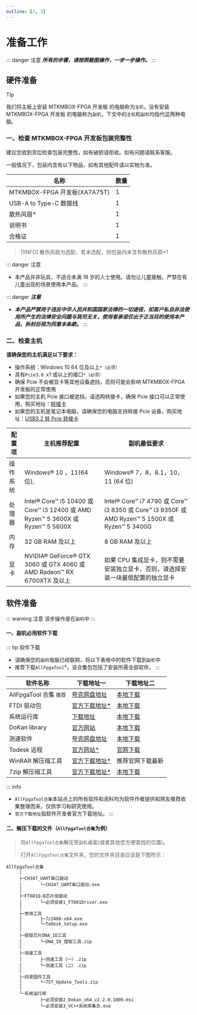 ```yaml
---
outline: [2, 3]
---
```


# 准备工作

::: danger 注意
**_所有的步骤，请按照截图操作，一步一步操作。_**
:::

## 硬件准备

> [!TIP]
> 我们将主板上安装 MTKMBOX-FPGA 开发板 的电脑称为`主机`，没有安装 MTKMBOX-FPGA 开发板 的电脑称为`副机`，下文中的`主机`和`副机`均指代这两种电脑。

### 一、检查 MTKMBOX-FPGA 开发板包装完整性

建议您收到货后检查包装完整性，如有破损请拒收。如有问题请联系客服。

一般情况下，包装内含有以下物品，如有其他配件请以实物为准。

| 名称                         | 数量 |
| ---------------------------- | ---- |
| MTKMBOX-FPGA 开发板(XA7A75T) | 1    |
| USB-A to Type-C 数据线       | 1    |
| 散热风扇\*                   | 1    |
| 说明书                       | 1    |
| 合格证                       | 1    |

> [!INFO]
> 散热风扇为选配，若未选配，则包装内未含有散热风扇\*1

::: danger 注意

- 本产品并非玩具，不适合未满 18 岁的人士使用。请勿让儿童接触，严禁在有儿童出现的场景使用本产品。
  :::

::: danger **_注意_**

- **_本产品严禁用于违反中华人民共和国国家法律的一切途径，如客户私自非法使用所产生的法律安全问题与我司无关，使用者承诺仅出于正当目的使用本产品，拆封后视为同意本条款。_**
  :::

### 二、检查主机

**请确保您的主机满足以下要求：**

- 操作系统：Windows 10 64 位及以上`*（必须）`
- 具有`Pcie3.0 `x1 或以上的接口`*（必须）`
- 确保 Pcie 不会被显卡等其他设备遮挡，否则可能会影响 MTKMBOX-FPGA 开发板的正常使用
- 如果您的主机 Pcie 接口被遮挡，请选购转接卡，确保 Pcie 接口可以正常使用，购买地址：[转接卡](http://www.taobao.com)
- 如果您的主机是笔记本电脑，请确保您的电脑支持转接 Pcie 设备，购买地址：[USB3.2 转 Pcie 转接卡](http://www.taobao.com)

| 配置项   | 主机推荐配置                                                                    | 副机最低要求                                                                                    |
| -------- | ------------------------------------------------------------------------------- | ----------------------------------------------------------------------------------------------- |
| 操作系统 | Windows® 10 ，11(64 位),                                                        | Windows® 7，8，8.1，10，11 (64 位)                                                              |
| 处理器   | Intel® Core™ i5 10400 或 Core™ i3 12400 或 AMD Ryzen™ 5 3600X 或 Ryzen™ 5 5600X | Intel® Core™ i7 4790 或 Core™ i3 8350 或 Core™ i3 9350F 或 AMD Ryzen™ 5 1500X 或 Ryzen™ 5 3400G |
| 内存     | 32 GB RAM 及以上                                                                | 8 GB RAM 及以上                                                                                 |
| 显卡     | NVIDIA® GeForce® GTX 3060 或 GTX 4060 或 AMD Radeon™ RX 6700XTX 及以上          | 如果 CPU 集成显卡，则不需要安装独立显卡，否则，请选择安装一块最低配置的独立显卡                 |

## 软件准备

::: warning 注意
该步操作是在`副机`中
:::

#### 一、副机必用软件下载

::: tip 软件下载

- 请确保您的`副机`电脑已经联网，将以下表格中的软件下载到`副机`中
- 推荐下载`AllFpgaTool`\*，该合集包包括了安装所需全部软件。
  :::

| 软件名称                | 下载地址一                                                 | 下载地址二                                                 |
| ----------------------- | ---------------------------------------------------------- | ---------------------------------------------------------- |
| AllFpgaTool 合集 `推荐` | [夸克网盘地址](https://www.baidu.com)                      | [本地下载](../../src/soft/AllFpgaTool.zip)                 |
| FTDI 驱动包             | [官方下载地址\*](https://www.ftdichip.cn/Drivers/D3XX.htm) | [本地下载](../../src/soft/1_FT601Driver.exe)               |
| 系统运行库              | [下载地址](https://www.baidu.com)                          | [本地下载](../../src/soft/2_ALL_VC++.exe)                  |
| DoKan library           | [官方网站](https://dokan-dev.github.io/)                   | [本地下载](../../src/soft/Dokan_x64_v2.2.0.1000.zip)       |
| 测速软件                | [夸克网盘地址](../../src/soft/TestSpeed.zip)               | [本地下载](../../src/soft/TestSpeed.zip)                   |
| Todesk 远程             | [官方网站\*](https://www.Todesk.com)                       | [官网下载](https://dl.todesk.com/windows/ToDesk_Setup.exe) |
| WinRAR 解压缩工具       | [官方下载地址\*](https://www.rarlab.com/download.htm)      | 推荐官网下载最新                                           |
| 7zip 解压缩工具         | [官方下载地址\*](https://www.7-zip.org/download.html)      | [本地下载](../../src/soft/7z2408-x64.exe)                  |

::: info

- `AllFpgaTool合集`本站点上的所有软件和资料均为软件作者提供和网友推荐收集整理而来，仅供学习和研究使用。
- `官方下载地址`指软件开发者官方下载地址。
  :::

#### 二、解压下载的文件（`AllFpgaTool合集`为例）

> 将`AllFpgaTool合集`解压至`副机`桌面(或者其他您方便查找的位置)。
>
> 打开`AllFpgaTool合集`文件夹，您的文件夹目录应该是下图所示：

```shell
AllFpgaTool合集
     │
     ├─CH347_UART串口驱动
     │       └─CH347_UART串口驱动.exe
     │
     ├─FT601Q-B芯片组驱动
     │       └─必须安装1_FT601Driver.exe
     │
     ├─常用工具
     │       ├─7z2408-x64.exe
     │       └─ToDesk_Setup.exe
     │
     ├─提取芯片DNA_ID工具
     │       └─DNA_ID_提取工具.zip
     │
     ├─测速工具
     │       ├─测速工具（一）.zip
     │       └─测速工具（二）.zip
     │
     ├─烧录固件工具
     │       └─75T_Update_Tools.zip
     │
     └─系统运行库
             ├─必须安装2_Dokan_x64_v2.2.0.1000.msi
             └─必须安装3_VC++系统库集合.exe
```

<!-- <el-dialog v-model="dialogVisible" title="系统安全须知" width="50%" modal="true" :close-on-click-modal="false" :close-on-press-escape="false" :show-close="false"

>

<el-collapse v-model="activeNames" @change="handleChange" accordion="false" model-value="1">
<el-collapse-item title="声明与警告"  name="1">
<div>
<ul>
<li>本产品并非玩具，不适合未满 18 岁的人士使用。请勿让儿童接触，严禁在有儿童出现的场景使用本产品。 </li>
<li>使用本产品之前，请仔细阅读本文档。本声明对安全使用本产品以及您的合法权益有着重要影响。</li>
<li>本店不对本产品提供任何明示或暗示的保证，包括但不限于可销性、特定用途的适合性或不侵权的暗示保证。本店不承担因用户未按本文档及《用户手册》使用产品所引发的一切损失，并不对任何间接性、后果性、惩罚性、偶然性、特殊性或刑罚性的损害，包括因您购买、使用或不能使用本产品而遭受的损失，承担责任（即使本店已被告知该等损失的可能性亦然）。</li>
<li>务必在使用产品之前仔细阅读本文档，了解您的合法权益、责任和安全说明；否则，可能带来财产、侵权及其它隐患。一旦使用本产品，即视为您已理解、认可和接受本文档全部条款和内容。使用者承诺对自己的行为及因此而产生的所有后果负责。 </li>
<li ><el-text class="mx-1" type="danger">严禁用于违反中华人民共和国国家法律的一切途径，如客户私自非法使用所产生的法律安全问题与本店无关，使用者承诺仅出于正当目的使用本产品，并且同意本条款。</el-text></li>
</ul>
</div>
</el-collapse-item>
<el-collapse-item title="电气方面的安全性" name="2">
<div>
<ul>
<li>为避免可能的电击造成严重损害，在安装本产品之前，请先将电脑电源线暂时从电源插槽中拔掉。</li>
<li>当您要加入硬件设备到系统中时，请务必先连接该设备的数据线，然后再连接电源线。可能的话，在安装硬件设备之前先拔掉电脑的电源电源线。</li>
<li>当您要从拔除本设备之前，请确定所有的电源线已事先拔掉。</li>
<li>在使用扩展卡或扩展卡之前，我们建议您可以先寻求专业人士的协助。这些设备有可能会干扰接地的回路。</li>
<li>请确定电源的电压设置已调整到本国/本区域所使用的电压标准值。若您不确定您所属区域的供应电压值为何，请就近询问当地的电力公司人员。</li>
<li>如果电源已损坏，请不要尝试自行修复。请将之交给专业技术服务人员或经销商来处理。</li>
</ul>  
 </div>
</el-collapse-item>
<el-collapse-item title="操作方面的安全性" name="3">
<div>
<ul>
<li>在您安装硬件设备之前，请务必详加阅读本手册所提供的相关信息。</li>
<li>在使用产品之前，请确定所有的排线、电源线都已正确地连接好。若您发现有任何重大的瑕疵，请尽速联络本店。</li>
<li>为避免发生电气短路情形，请务必将所有没用到的螺丝、回形针及其他零件收好，不要遗留在主板上或电脑主机中。</li>
<li>灰尘、湿气以及剧烈的温度变化都会影响本产品使用寿命，因此请尽量避免放置在这些地方。</li>
<li>请勿将电脑主机放置在容易摇晃的地方。</li>
<li>若在本产品的使用上有任何的技术性问题，请和经过检定或有经验的技术人员联络。</li>
<li>主板应该在温度为 0℃ 至 40℃ 的环境中使用。</li>
</ul>
</div>
</el-collapse-item>
</el-collapse>

<p>   </p>

   <span slot="footer" class="dialog-footer">
        <el-button type="danger" plain @click="reject">拒绝</el-button>   
        <el-button type="success" @click="agree">我已阅读并同意《系统安全须知》</el-button>
      </span>
</el-dialog>

<script>
import { ref, onMounted} from 'vue';

export default {
  setup() {
    const dialogVisible = ref(false);
    onMounted(() => {
      // 检查sessionStorage中是否已记录同意状态
      const isAgreed = sessionStorage.getItem('userAgreed');
      if (!isAgreed) {
        dialogVisible.value = true;
      }
    });

    // 点击同意后关闭对话框并记录状态
    const agree = () => {
      dialogVisible.value = false;
      sessionStorage.setItem('userAgreed', 'true');
    };

    // 点击拒绝后跳转到主页
    const reject = () => {
      window.location.href = '/';
    };

    return {
      dialogVisible,
      agree,
      reject,
    };
  },
};


</script> -->
